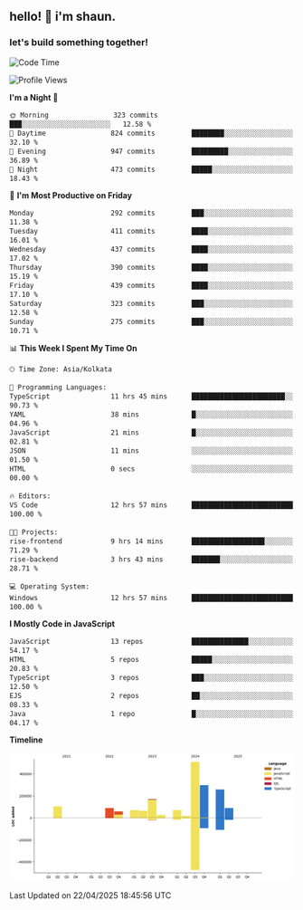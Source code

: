 ## hello! 👋 i'm shaun. 
### let's build something together!
<!--START_SECTION:waka-->
![Code Time](http://img.shields.io/badge/Code%20Time-153%20hrs%2038%20mins-blue)

![Profile Views](http://img.shields.io/badge/Profile%20Views-0-blue)

**I'm a Night 🦉** 

```text
🌞 Morning                323 commits         ███░░░░░░░░░░░░░░░░░░░░░░   12.58 % 
🌆 Daytime                824 commits         ████████░░░░░░░░░░░░░░░░░   32.10 % 
🌃 Evening                947 commits         █████████░░░░░░░░░░░░░░░░   36.89 % 
🌙 Night                  473 commits         █████░░░░░░░░░░░░░░░░░░░░   18.43 % 
```
📅 **I'm Most Productive on Friday** 

```text
Monday                   292 commits         ███░░░░░░░░░░░░░░░░░░░░░░   11.38 % 
Tuesday                  411 commits         ████░░░░░░░░░░░░░░░░░░░░░   16.01 % 
Wednesday                437 commits         ████░░░░░░░░░░░░░░░░░░░░░   17.02 % 
Thursday                 390 commits         ████░░░░░░░░░░░░░░░░░░░░░   15.19 % 
Friday                   439 commits         ████░░░░░░░░░░░░░░░░░░░░░   17.10 % 
Saturday                 323 commits         ███░░░░░░░░░░░░░░░░░░░░░░   12.58 % 
Sunday                   275 commits         ███░░░░░░░░░░░░░░░░░░░░░░   10.71 % 
```


📊 **This Week I Spent My Time On** 

```text
🕑︎ Time Zone: Asia/Kolkata

💬 Programming Languages: 
TypeScript               11 hrs 45 mins      ███████████████████████░░   90.73 % 
YAML                     38 mins             █░░░░░░░░░░░░░░░░░░░░░░░░   04.96 % 
JavaScript               21 mins             █░░░░░░░░░░░░░░░░░░░░░░░░   02.81 % 
JSON                     11 mins             ░░░░░░░░░░░░░░░░░░░░░░░░░   01.50 % 
HTML                     0 secs              ░░░░░░░░░░░░░░░░░░░░░░░░░   00.00 % 

🔥 Editors: 
VS Code                  12 hrs 57 mins      █████████████████████████   100.00 % 

🐱‍💻 Projects: 
rise-frontend            9 hrs 14 mins       ██████████████████░░░░░░░   71.29 % 
rise-backend             3 hrs 43 mins       ███████░░░░░░░░░░░░░░░░░░   28.71 % 

💻 Operating System: 
Windows                  12 hrs 57 mins      █████████████████████████   100.00 % 
```

**I Mostly Code in JavaScript** 

```text
JavaScript               13 repos            ██████████████░░░░░░░░░░░   54.17 % 
HTML                     5 repos             █████░░░░░░░░░░░░░░░░░░░░   20.83 % 
TypeScript               3 repos             ███░░░░░░░░░░░░░░░░░░░░░░   12.50 % 
EJS                      2 repos             ██░░░░░░░░░░░░░░░░░░░░░░░   08.33 % 
Java                     1 repo              █░░░░░░░░░░░░░░░░░░░░░░░░   04.17 % 
```



**Timeline**

![Lines of Code chart](https://raw.githubusercontent.com/ShaunDaniel/ShaunDaniel/main/assets/bar_graph.png)


 Last Updated on 22/04/2025 18:45:56 UTC
<!--END_SECTION:waka-->
